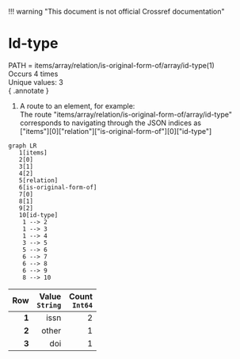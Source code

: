 !!! warning "This document is not official Crossref documentation"
# Id-type
PATH = items/array/relation/is-original-form-of/array/id-type(1)  
Occurs 4 times  
Unique values: 3  
{ .annotate }

1. A route to an element, for example:  
   The route "items/array/relation/is-original-form-of/array/id-type" corresponds to navigating through the JSON indices as  
   ["items"][0]["relation"]["is-original-form-of"][0]["id-type"]  

```mermaid
graph LR
   1[items]
   2[0]
   3[1]
   4[2]
   5[relation]
   6[is-original-form-of]
   7[0]
   8[1]
   9[2]
   10[id-type]
    1 --> 2
    1 --> 3
    1 --> 4
    3 --> 5
    5 --> 6
    6 --> 7
    6 --> 8
    6 --> 9
    8 --> 10
```

| **Row** | **Value**<br>`String` | **Count**<br>`Int64` |
|--------:|----------------------:|---------------------:|
| **1**   | issn                  | 2                    |
| **2**   | other                 | 1                    |
| **3**   | doi                   | 1                    |

